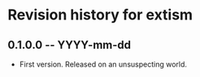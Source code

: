 # Revision history for extism

## 0.1.0.0 -- YYYY-mm-dd

* First version. Released on an unsuspecting world.
